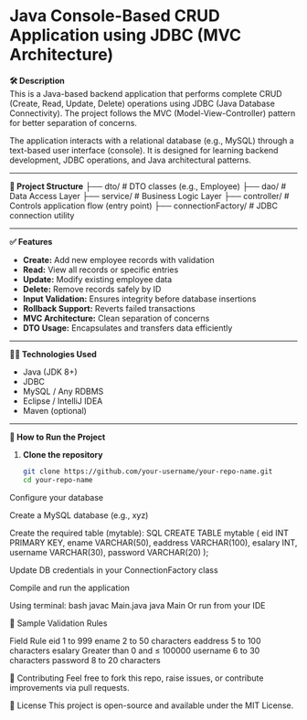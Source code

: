 # Java Console-Based CRUD Application using JDBC (MVC Architecture)

**🛠 Description**  
This is a Java-based backend application that performs complete CRUD (Create, Read, Update, Delete) operations using JDBC (Java Database Connectivity). The project follows the MVC (Model-View-Controller) pattern for better separation of concerns.

The application interacts with a relational database (e.g., MySQL) through a text-based user interface (console). It is designed for learning backend development, JDBC operations, and Java architectural patterns.

---

**📂 Project Structure**
├── dto/ # DTO classes (e.g., Employee) 
├── dao/ # Data Access Layer 
├── service/ # Business Logic Layer 
├── controller/ # Controls application flow (entry point) 
├── connectionFactory/ # JDBC connection utility

---

**✅ Features**
- **Create:** Add new employee records with validation
- **Read:** View all records or specific entries
- **Update:** Modify existing employee data
- **Delete:** Remove records safely by ID
- **Input Validation:** Ensures integrity before database insertions
- **Rollback Support:** Reverts failed transactions
- **MVC Architecture:** Clean separation of concerns
- **DTO Usage:** Encapsulates and transfers data efficiently

---

**🧑‍💻 Technologies Used**
- Java (JDK 8+)
- JDBC
- MySQL / Any RDBMS
- Eclipse / IntelliJ IDEA
- Maven (optional)

---

**🧪 How to Run the Project**
1. **Clone the repository**
   ```bash
   git clone https://github.com/your-username/your-repo-name.git
   cd your-repo-name
   
Configure your database

Create a MySQL database (e.g., xyz)

Create the required table (mytable):
SQL
CREATE TABLE mytable (
  eid INT PRIMARY KEY,
  ename VARCHAR(50),
  eaddress VARCHAR(100),
  esalary INT,
  username VARCHAR(30),
  password VARCHAR(20)
);

Update DB credentials in your ConnectionFactory class

Compile and run the application

Using terminal:
bash
javac Main.java
java Main
Or run from your IDE

📌 Sample Validation Rules

Field	    Rule
eid	      1 to 999
ename	    2 to 50 characters
eaddress	5 to 100 characters
esalary	  Greater than 0 and ≤ 100000
username	6 to 30 characters
password	8 to 20 characters

🤝 Contributing
Feel free to fork this repo, raise issues, or contribute improvements via pull requests.

📄 License
This project is open-source and available under the MIT License.
